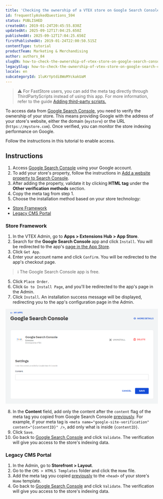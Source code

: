 ```yaml
---
title: 'Checking the ownership of a VTEX store on Google Search Console'
id: frequentlyAskedQuestions_594
status: PUBLISHED
createdAt: 2019-01-24T20:45:55.830Z
updatedAt: 2025-09-12T17:04:25.650Z
publishedAt: 2025-09-12T17:04:25.650Z
firstPublishedAt: 2019-01-24T22:00:50.515Z
contentType: tutorial
productTeam: Marketing & Merchandising
author: authors_84
slugEN: how-to-check-the-ownership-of-vtex-store-on-google-search-console
legacySlug: how-to-check-the-ownership-of-vtex-store-on-google-search-console
locale: en
subcategoryId: 1luKrYptdi8WoMYckakUaM
---
```


> ⚠️ For FastStore users, you can add the meta tag directly through ThirdPartyScripts instead of using this app. For more information, refer to the guide [Adding third-party scripts.](https://developers.vtex.com/docs/guides/faststore/storefront-features-handling-third-party-scripts)

To access data from [Google Search Console](https://support.google.com/webmasters/answer/9128668?hl=en&ref_topic=9128571&sjid=1026872664762099007-SA), you need to verify the ownership of your store. This means providing Google with the address of your store's website, either the domain (`mystore`) or the URL (`https://mystore.com`). Once verified, you can monitor the store indexing performance on Google.

Follow the instructions in this tutorial to enable access.

## Instructions

1. Access [Google Search Console](https://search.google.com/search-console) using your Google account.
2. To add your store's property, follow the instructions in [Add a website property to Search Console](https://support.google.com/webmasters/answer/34592?hl=en).
3. After adding the property, validate it by clicking **HTML tag** under the **Other verification methods** section.
4. Copy the meta tag from step 1.
5. Choose the installation method based on your store technology:

- [Store Framework](#store-framework)
- [Legacy CMS Portal](#legacy-cms-portal)

### Store Framework

1. In the VTEX Admin, go to **Apps > Extensions Hub > App Store**.
2. Search for the **Google Search Console** app and click `Install`. You will be redirected to the app's [page in the App Store](https://apps.vtex.com/vtex-google-search-console/p).
3. Click `Get App`.
4. Enter your account name and click `Confirm`. You will be redirected to the app's checkout page.

> ℹ️ The Google Search Console app is free.

5. Click `Place Order`.
6. Click `Go to Install Page`, and you'll be redirected to the app's page in the Admin.
7. Click `Install`. An installation success message will be displayed, redirecting you to the app's configuration page in the Admin.

![Google Search Console EN](https://raw.githubusercontent.com/vtexdocs/help-center-content/refs/heads/main/docs/en/tutorials/projects-and-integrations/integration-with-monitoring-tools/how-to-check-the-ownership-of-vtex-store-on-google-search-console_1.png)

8. In the **Content** field, add only the content after the `content` flag of the meta tag you copied from Google Search Console [previously](#instructions). For example, if your meta tag is `<meta name="google-site-verification" content="{contentID}" />`, add only what is inside `{contentID}`.
9. Click `Save`.
10. Go back to [Google Search Console](https://search.google.com/search-console) and click `Validate`. The verification will give you access to the store's indexing data.

### Legacy CMS Portal

1. In the Admin, go to **Storefront > Layout**.
2. Go to the `CMS > HTMLS Templates` folder and click the `Home` file.
3. Add the meta tag you copied [previously](#instructions) to the `<head>` of your store's `Home` template.
4. Go back to [Google Search Console](https://search.google.com/search-console) and click `Validate`. The verification will give you access to the store's indexing data.

